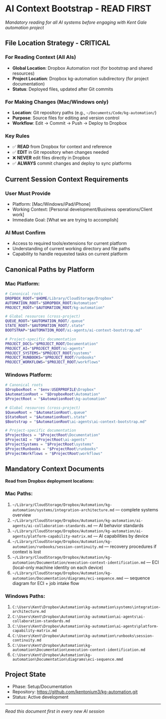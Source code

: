 # AI Context Bootstrap - READ FIRST

*Mandatory reading for all AI systems before engaging with Kent Gale automation project*

## File Location Strategy - CRITICAL

### **For Reading Context (All AIs)**
- **Global Location**: Dropbox Automation root (for bootstrap and shared resources)
- **Project Location**: Dropbox kg-automation subdirectory (for project documentation)
- **Status**: Deployed files, updated after Git commits

### **For Making Changes (Mac/Windows only)**
- **Location**: Git repository paths (e.g., `~/Documents/Code/kg-automation/`)
- **Purpose**: Source files for editing and version control
- **Workflow**: Edit → Commit → Push → Deploy to Dropbox

### **Key Rules**
- ✅ **READ** from Dropbox for context and reference
- ✅ **EDIT** in Git repository when changes needed
- ❌ **NEVER** edit files directly in Dropbox
- ✅ **ALWAYS** commit changes and deploy to sync platforms

## Current Session Context Requirements

### User Must Provide
- Platform: [Mac/Windows/iPad/iPhone]
- Working Context: [Personal development/Business operations/Client work]
- Immediate Goal: [What we are trying to accomplish]

### AI Must Confirm
- Access to required tools/extensions for current platform
- Understanding of current working directory and file paths
- Capability to handle requested tasks on current platform

## Canonical Paths by Platform

### **Mac Platform:**
```bash
# Canonical roots
DROPBOX_ROOT="$HOME/Library/CloudStorage/Dropbox"
AUTOMATION_ROOT="$DROPBOX_ROOT/Automation"
PROJECT_ROOT="$AUTOMATION_ROOT/kg-automation"

# Global resources (cross-project)
QUEUE_ROOT="$AUTOMATION_ROOT/.queue"
STATE_ROOT="$AUTOMATION_ROOT/.state"
BOOTSTRAP="$AUTOMATION_ROOT/ai-agents/ai-context-bootstrap.md"

# Project-specific documentation
PROJECT_DOCS="$PROJECT_ROOT/Documentation"
PROJECT_AI="$PROJECT_ROOT/ai-agents"
PROJECT_SYSTEMS="$PROJECT_ROOT/systems"
PROJECT_RUNBOOKS="$PROJECT_ROOT/runbooks"
PROJECT_WORKFLOWS="$PROJECT_ROOT/workflows"
```

### **Windows Platform:**
```powershell
# Canonical roots
$DropboxRoot = "$env:USERPROFILE\Dropbox"
$AutomationRoot = "$DropboxRoot\Automation"  
$ProjectRoot = "$AutomationRoot\kg-automation"

# Global resources (cross-project)
$QueueRoot = "$AutomationRoot\.queue"
$StateRoot = "$AutomationRoot\.state"
$Bootstrap = "$AutomationRoot\ai-agents\ai-context-bootstrap.md"

# Project-specific documentation
$ProjectDocs = "$ProjectRoot\Documentation"
$ProjectAI = "$ProjectRoot\ai-agents"  
$ProjectSystems = "$ProjectRoot\systems"
$ProjectRunbooks = "$ProjectRoot\runbooks"
$ProjectWorkflows = "$ProjectRoot\workflows"
```

## Mandatory Context Documents

**Read from Dropbox deployment locations:**

### **Mac Paths:**
1. `~/Library/CloudStorage/Dropbox/Automation/kg-automation/systems/integration-architecture.md` — complete systems overview
2. `~/Library/CloudStorage/Dropbox/Automation/kg-automation/ai-agents/ai-collaboration-standards.md` — AI behavior standards
3. `~/Library/CloudStorage/Dropbox/Automation/kg-automation/ai-agents/platform-capability-matrix.md` — AI capabilities by device
4. `~/Library/CloudStorage/Dropbox/Automation/kg-automation/runbooks/session-continuity.md` — recovery procedures if context is lost
5. `~/Library/CloudStorage/Dropbox/Automation/kg-automation/Documentation/execution-context-identification.md` — ECI (local-only machine identity on each device)
6. `~/Library/CloudStorage/Dropbox/Automation/kg-automation/Documentation/diagrams/eci-sequence.mmd` — sequence diagram for ECI + job intake flow

### **Windows Paths:**
1. `C:\Users\Kent\Dropbox\Automation\kg-automation\systems\integration-architecture.md`
2. `C:\Users\Kent\Dropbox\Automation\kg-automation\ai-agents\ai-collaboration-standards.md`
3. `C:\Users\Kent\Dropbox\Automation\kg-automation\ai-agents\platform-capability-matrix.md`
4. `C:\Users\Kent\Dropbox\Automation\kg-automation\runbooks\session-continuity.md`
5. `C:\Users\Kent\Dropbox\Automation\kg-automation\Documentation\execution-context-identification.md`
6. `C:\Users\Kent\Dropbox\Automation\kg-automation\Documentation\diagrams\eci-sequence.mmd`

## Project State
- Phase: Setup/Documentation
- Repository: https://github.com/kentonium3/kg-automation.git
- Status: Active development

---
*Read this document first in every new AI session*
